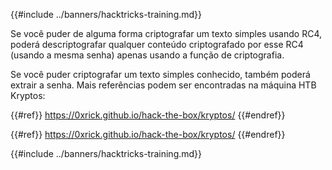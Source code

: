 {{#include ../banners/hacktricks-training.md}}

Se você puder de alguma forma criptografar um texto simples usando RC4, poderá descriptografar qualquer conteúdo criptografado por esse RC4 (usando a mesma senha) apenas usando a função de criptografia.

Se você puder criptografar um texto simples conhecido, também poderá extrair a senha. Mais referências podem ser encontradas na máquina HTB Kryptos:

{{#ref}}
https://0xrick.github.io/hack-the-box/kryptos/
{{#endref}}

{{#ref}}
https://0xrick.github.io/hack-the-box/kryptos/
{{#endref}}

{{#include ../banners/hacktricks-training.md}}
